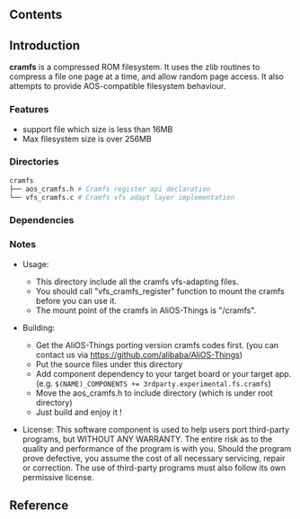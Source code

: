 ## Contents

## Introduction
**cramfs** is a compressed ROM filesystem. It uses the zlib routines to compress a file one page at a time, and allow random page access. It also attempts to provide AOS-compatible filesystem behaviour.

### Features
- support file which size is less than 16MB
- Max filesystem size is over 256MB

### Directories

```sh
cramfs
├── aos_cramfs.h # Cramfs register api declaration
└── vfs_cramfs.c # Cramfs vfs adapt layer implementation
```

### Dependencies

### Notes

- Usage:
    - This directory include all the cramfs vfs-adapting files.
    - You should call "vfs\_cramfs\_register" function to mount the cramfs before you can use it.
    - The mount point of the cramfs in AliOS-Things is "/cramfs".

- Building:
    - Get the AliOS-Things porting version cramfs codes first. (you can contact us via https://github.com/alibaba/AliOS-Things)
    - Put the source files under this directory
    - Add component dependency to your target board or your target app. (e.g. `$(NAME)_COMPONENTS += 3rdparty.experimental.fs.cramfs`)
    - Move the aos\_cramfs.h to include directory (which is under root directory)
    - Just build and enjoy it !

- License:
This software component is used to help users port third-party programs, but WITHOUT ANY WARRANTY. The entire risk as to the quality and performance of the program is with you. Should the program prove defective, you assume the cost of all necessary servicing, repair or correction. The use of third-party programs must also follow its own permissive license.

## Reference
